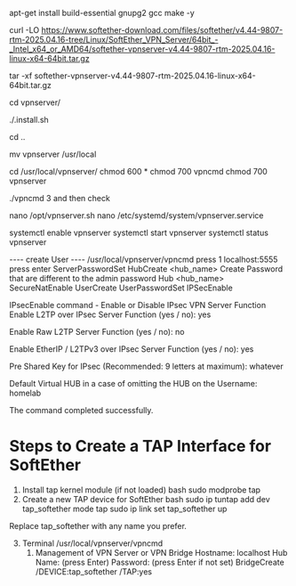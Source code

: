 apt-get install build-essential gnupg2 gcc make -y

curl -LO https://www.softether-download.com/files/softether/v4.44-9807-rtm-2025.04.16-tree/Linux/SoftEther_VPN_Server/64bit_-_Intel_x64_or_AMD64/softether-vpnserver-v4.44-9807-rtm-2025.04.16-linux-x64-64bit.tar.gz

tar -xf softether-vpnserver-v4.44-9807-rtm-2025.04.16-linux-x64-64bit.tar.gz

cd vpnserver/

./.install.sh

cd ..

 mv vpnserver /usr/local

cd /usr/local/vpnserver/
chmod 600 *
chmod 700 vpncmd
chmod 700 vpnserver

./vpncmd
3 and then check

nano /opt/vpnserver.sh
nano /etc/systemd/system/vpnserver.service

systemctl enable vpnserver
systemctl start vpnserver
systemctl status vpnserver

---- create User ----
/usr/local/vpnserver/vpncmd
press 1
localhost:5555
press enter
ServerPasswordSet
HubCreate <hub_name>
    Create Password that are different to the admin password
Hub <hub_name>
    SecureNatEnable
UserCreate <Username>
UserPasswordSet <Username>
IPSecEnable

IPsecEnable command - Enable or Disable IPsec VPN Server Function
Enable L2TP over IPsec Server Function (yes / no): yes

Enable Raw L2TP Server Function (yes / no): no

Enable EtherIP / L2TPv3 over IPsec Server Function (yes / no): yes

Pre Shared Key for IPsec (Recommended: 9 letters at maximum): whatever

Default Virtual HUB in a case of omitting the HUB on the Username: homelab

The command completed successfully.

# Steps to Create a TAP Interface for SoftEther
1. Install tap kernel module (if not loaded)
bash
sudo modprobe tap
2. Create a new TAP device for SoftEther
bash
sudo ip tuntap add dev tap_softether mode tap
sudo ip link set tap_softether up

Replace tap_softether with any name you prefer.

3. Terminal 
/usr/local/vpnserver/vpncmd
    1. Management of VPN Server or VPN Bridge
    Hostname: localhost
    Hub Name: (press Enter)
    Password: (press Enter if not set)
    BridgeCreate <YourHubName> /DEVICE:tap_softether /TAP:yes
